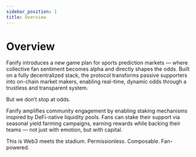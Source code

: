 ```yaml
---
sidebar_position: 1
title: Overview
---
```



# Overview

Fanify introduces a new game plan for sports prediction markets — where collective fan sentiment becomes alpha and directly shapes the odds. Built on a fully decentralized stack, the protocol transforms passive supporters into on-chain market makers, enabling real-time, dynamic odds through a trustless and transparent system.

But we don’t stop at odds.

Fanify amplifies community engagement by enabling staking mechanisms inspired by DeFi-native liquidity pools. Fans can stake their support via seasonal yield farming campaigns, earning rewards while backing their teams — not just with emotion, but with capital.

This is Web3 meets the stadium. Permissionless. Composable. Fan-powered.

